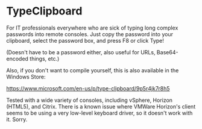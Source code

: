# TypeClipboard

For IT professionals everywhere who are sick of typing long complex passwords into remote consoles. Just copy the password into your clipboard, select the password box, and press F8 or click Type!

(Doesn't have to be a password either, also useful for URLs, Base64-encoded things, etc.)

Also, if you don't want to compile yourself, this is also available in the Windows Store:

https://www.microsoft.com/en-us/p/type-clipboard/9p5r4jk7r8h5

Tested with a wide variety of consoles, including vSphere, Horizon (HTML5), and Citrix. There is a known issue where VMWare Horizon's client seems to be using a very low-level keyboard driver, so it doesn't work with it. Sorry.

